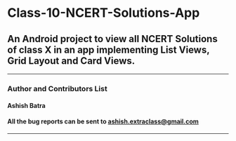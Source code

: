 # Class-10-NCERT-Solutions-App
## An Android project to view all NCERT Solutions of class X in an app implementing List Views, Grid Layout and Card Views.
---
### Author and Contributors List

#### Ashish Batra  
#### All the bug reports can be sent to ashish.extraclass@gmail.com

---




